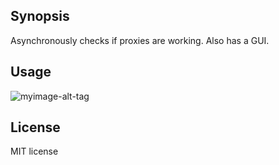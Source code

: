## Synopsis

Asynchronously checks if proxies are working. Also has a GUI.

## Usage

![myimage-alt-tag](http://i.imgur.com/0hKe6Sh.gifv)

## License

MIT license
